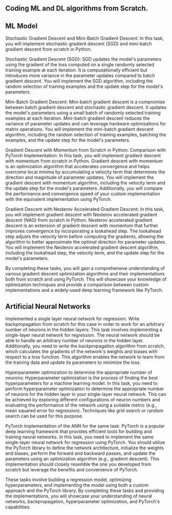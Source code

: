 ## Coding ML and DL algorithms from Scratch.

## ML Model ##
Stochastic Gradient Descent and Mini-Batch Gradient Descent:
In this task, you will implement stochastic gradient descent (SGD) and mini-batch gradient descent from scratch in Python.

Stochastic Gradient Descent (SGD): SGD updates the model's parameters using the gradient of the loss computed on a single randomly selected training example at each iteration. It is computationally efficient but introduces more variance in the parameter updates compared to batch gradient descent. You will implement the SGD algorithm, including the random selection of training examples and the update step for the model's parameters.

Mini-Batch Gradient Descent: Mini-batch gradient descent is a compromise between batch gradient descent and stochastic gradient descent. It updates the model's parameters using a small batch of randomly selected training examples at each iteration. Mini-batch gradient descent reduces the variance of parameter updates and can leverage hardware optimizations for matrix operations. You will implement the mini-batch gradient descent algorithm, including the random selection of training examples, batching the examples, and the update step for the model's parameters.

Gradient Descent with Momentum from Scratch in Python: Comparison with PyTorch Implementation:
In this task, you will implement gradient descent with momentum from scratch in Python. Gradient descent with momentum is an optimization algorithm that accelerates convergence and helps overcome local minima by accumulating a velocity term that determines the direction and magnitude of parameter updates. You will implement the gradient descent with momentum algorithm, including the velocity term and the update step for the model's parameters. Additionally, you will compare the performance and convergence speed of your custom implementation with the equivalent implementation using PyTorch.

Gradient Descent with Nesterov Accelerated Gradient Descent:
In this task, you will implement gradient descent with Nesterov accelerated gradient descent (NAG) from scratch in Python. Nesterov accelerated gradient descent is an extension of gradient descent with momentum that further improves convergence by incorporating a lookahead step. The lookahead step adjusts the velocity term before computing the gradients, allowing the algorithm to better approximate the optimal direction for parameter updates. You will implement the Nesterov accelerated gradient descent algorithm, including the lookahead step, the velocity term, and the update step for the model's parameters.

By completing these tasks, you will gain a comprehensive understanding of various gradient descent optimization algorithms and their implementations both from scratch and using PyTorch. This will showcase your knowledge of optimization techniques and provide a comparison between custom implementations and a widely-used deep learning framework like PyTorch.






## Artificial Neural Networks ##

Implemented a single layer neural network for regression. Write backpropagation from scratch for this case in order to work for an arbitrary number of neurons in the hidden layers:
This task involves implementing a single-layer neural network for regression. The neural network should be able to handle an arbitrary number of neurons in the hidden layer. Additionally, you need to write the backpropagation algorithm from scratch, which calculates the gradients of the network's weights and biases with respect to a loss function. This algorithm enables the network to learn from the training data and update its parameters to minimize the loss.

Hyperparameter optimization to determine the appropriate number of neurons:
Hyperparameter optimization is the process of finding the best hyperparameters for a machine learning model. In this task, you need to perform hyperparameter optimization to determine the appropriate number of neurons for the hidden layer in your single-layer neural network. This can be achieved by exploring different configurations of neuron numbers and evaluating the performance of the network using a suitable metric (e.g., mean squared error for regression). Techniques like grid search or random search can be used for this purpose.

PyTorch implementation of the ANN for the same task:
PyTorch is a popular deep learning framework that provides efficient tools for building and training neural networks. In this task, you need to implement the same single-layer neural network for regression using PyTorch. You should utilize the PyTorch library to define the network architecture, initialize the weights and biases, perform the forward and backward passes, and update the parameters using an optimization algorithm (e.g., gradient descent). This implementation should closely resemble the one you developed from scratch but leverage the benefits and convenience of PyTorch.

These tasks involve building a regression model, optimizing hyperparameters, and implementing the model using both a custom approach and the PyTorch library. By completing these tasks and providing the implementations, you will showcase your understanding of neural networks, backpropagation, hyperparameter optimization, and PyTorch's capabilities.

